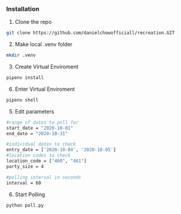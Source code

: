 
### Installation

1. Clone the repo
```sh
git clone https://github.com/danielchowofficiall/recreation.GIT
```
2. Make local .venv folder
```sh
mkdir .venv
```
3. Create Virtual Enviroment
```sh
pipenv install
```
6. Enter Virtual Enviroment
```sh
pipenv shell
```
5. Edit parameters
```sh
#range of dates to poll for
start_date = "2020-10-01"
end_date = "2020-10-31"

#individual dates to check
entry_date = ['2020-10-04', '2020-10-05']
#location codes to check
location_code = ["460", "461"]
party_size = 4

#polling interval in seconds
interval = 60
```
6. Start Polling
```sh
python poll.py
```
